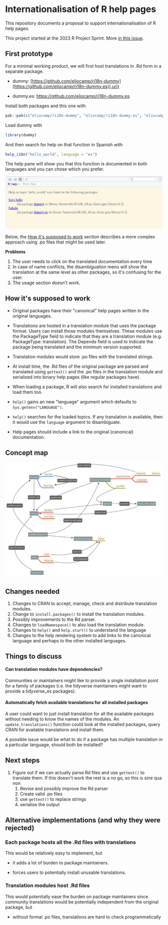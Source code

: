 # Internationalisation of R help pages

This repository documents a proposal to support internationalisation of R help pages.

This project started at the 2023 R Project Sprint.
More [in this issue](https://github.com/r-devel/r-project-sprint-2023/issues/35).

## First prototype

For a minimal working product, we will first host translations in .Rd form in a separate package.

-   dummy: [https://github.com/eliocamp/ri18n-dummy](https://github.com/eliocamp/ri18n-dummy.es){.uri}

-   dummy.es: <https://github.com/eliocamp/ri18n-dummy.es>

Install both packages and this one with

``` r
pak::pak(c("eliocamp/ri18n-dummy", "eliocamp/ri18n-dummy.es", "eliocamp/rhelpi18n"))
```

Load dummy with

``` r
library(dummy)
```

And then search for help on that function in Spanish with

``` r
help_i18n("hello_world", language = "es")
```

The help pane will show you that this function is documented in both languages and you can chose which you prefer.

![](images/clipboard-1567246723.png)

Below, the [How it's supposed to work](#how-its-supposed-to-work) section describes a more complex approach using .po files that might be used later.

**Problems**

1.  The user needs to click on the translated documentation every time
2.  In case of name conflicts, the disambiguation menu will show the translation at the same level as other packages, so it's confusing for the user.
3.  The usage section doesn't work.

## How it's supposed to work

-   Original packages have their "canonical" help pages written in the original languages.

-   Translations are hosted in a translation module that uses the package format.
    Users can install those modules themselves.
    These modules use the PackageType field to indicate that they are a translation module (e.g. PackageType: translation).
    The Depends field is used to indicate the package being translated and the minimum version supported.

-   Translation modules would store .po files with the translated strings.

-   At install time, the .Rd files of the original package are parsed and translated using `gettext()` and the .po files in the translation module and serialised into binary help pages (like regular packages have).

-   When loading a package, R will also search for installed translations and load them too.

-   `help()` gains an new "language" argument which defaults to `Sys.getenv("LANGUAGE")`.

-   `help()` searches for the loaded topics.
    If any translation is available, then it would use the `language` argument to disambiguate.

-   Help pages should include a link to the original (canonical) documentation.

## Concept map

![](notes/internationalisation.svg)

## Changes needed

1.  Changes to CRAN to accept, manage, check and distribute translation modules.
2.  Change to `install.packages()` to install the translation modules.
3.  Possibly improvements to the Rd parser.
4.  Changes to `loadNamespace()` to also load the translation module.
5.  Changes to `help()` and `help.start()` to understand the language
6.  Changes to the help rendering system to add links to the canonical language and perhaps to the other installed languages.

## Things to discuss

#### Can translation modules have dependencies?

Communities or maintainers might like to provide a single installation point for a family of packages (i.e. the tidyverse maintainers might want to provide a tidyverse_es packages).

#### Automatically fetch available translations for all installed packages

A user could want to just install translation for all the available packages without needing to know the names of the modules.
An `update_translations()` function could look at the installed packages, query CRAN for available translations and install them.

A possible issue would be what to do if a package has multiple translation in a particular language, should both be installed?

## Next steps

1.  Figure out if we can actually parse Rd files and use `gettext()` to translate them. If this doesn't work the rest is a no go, so this is sine qua non
    1.  Revise and possibly improve the Rd parser
    2.  Create valid .po files
    3.  use `gettext()` to replace strings
    4.  serialise the output

## Alternative implementations (and why they were rejected)

### Each package hosts all the .Rd files with translations

This would be relatively easy to implement, but

-   it adds a lot of burden to package maintainers.

-   forces users to potentially install unusable translations.

### Translation modules host .Rd files

This would potentially ease the burden on package maintainers since community translations would be potentially independent from the original package, but

-   without formal .po files, translations are hard to check programmatically
